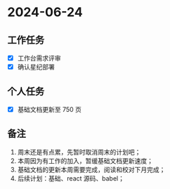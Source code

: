 # 2024-06-24

## 工作任务

- [x] 工作台需求评审
- [x] 确认星纪部署

## 个人任务

- [x] 基础文档更新至 750 页

## 备注

1. 周末还是有点累，先暂时取消周末的计划吧；
2. 本周因为有工作的加入，暂缓基础文档更新速度；
3. 基础文档的更新本周需要完成，阅读和校对下月完成；
4. 后续计划：基础、react 源码、babel；
